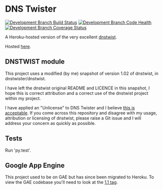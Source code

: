 # DNS Twister

[![Development Branch Build Status](https://travis-ci.org/thisismyrobot/dnstwister.svg?branch=master)](https://travis-ci.org/thisismyrobot/dnstwister)
[![Development Branch Code Health](https://landscape.io/github/thisismyrobot/dnstwister/master/landscape.svg?style=flat)](https://landscape.io/github/thisismyrobot/dnstwister/master)
[![Development Branch Coverage Status](https://coveralls.io/repos/github/thisismyrobot/dnstwister/badge.svg?branch=master)](https://coveralls.io/github/thisismyrobot/dnstwister?branch=master)

A Heroku-hosted version of the very excellent
[dnstwist](https://github.com/elceef/dnstwist).

Hosted [here](https://dnstwister.report).

## DNSTWIST module

This project uses a modified (by me) snapshot of version 1.02 of dnstwist, in
dnstwister/dnstwist.

I have left the dnstwist original README and LICENCE in this snapshot, I hope
this is correct attribution and a correct use of the dnstwist project within
my project.

I have applied an "Unlicense" to DNS Twister and I believe
[this is acceptable](http://opensource.stackexchange.com/a/963/3236). If you
come across this repository and disagree with my usage, attribution or
licensing of dnstwist, please raise a Git issue and I will address your
concern as quickly as possible.

## Tests

Run 'py.test'.

## Google App Engine

This project used to be on GAE but has since been migrated to Heroku. To view
the GAE codebase you'll need to look at the [1.1
tag](https://github.com/thisismyrobot/dnstwister/releases/tag/1.1).
